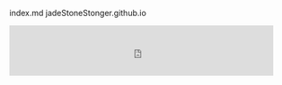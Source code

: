 index.md
jadeStoneStonger.github.io

<iframe src="https://www.taptap.com/widget/179489?platform=android" frameborder="0" width="470px" height="90px"></iframe>
